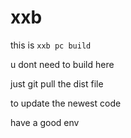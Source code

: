 # xxb
 
 
this is `xxb pc build`

u dont need to build here 

just git pull the dist file

to update the newest code 

have a good env
